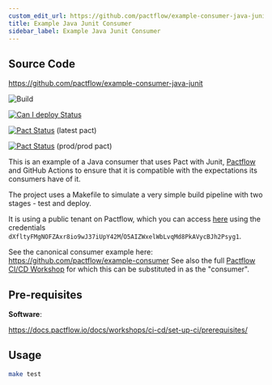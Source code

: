 ```yaml
---
custom_edit_url: https://github.com/pactflow/example-consumer-java-junit/edit/master/README.md
title: Example Java Junit Consumer
sidebar_label: Example Java Junit Consumer
---
```


<!-- This file has been synced from the pactflow/example-consumer-java-junit repository. Please do not edit it directly. The URL of the source file can be found in the custom_edit_url value above -->

## Source Code

https://github.com/pactflow/example-consumer-java-junit


![Build](https://github.com/pactflow/example-consumer-java-junit/workflows/Build/badge.svg)

[![Can I deploy Status](https://testdemo.pactflow.io/pacticipants/pactflow-example-consumer-java-junit/branches/master/latest-version/can-i-deploy/to-environment/production/badge.svg)](https://testdemo.pactflow.io/overview/provider/pactflow-example-provider-springboot/consumer/pactflow-example-consumer-java-junit)

[![Pact Status](https://testdemo.pactflow.io/pacts/provider/pactflow-example-provider-springboot/consumer/pactflow-example-consumer-java-junit/latest/badge.svg)](https://testdemo.pactflow.io/pacts/provider/pactflow-example-provider-springboot/consumer/pactflow-example-consumer-java-junit/latest) (latest pact)

[![Pact Status](https://testdemo.pactflow.io/pacts/provider/pactflow-example-provider-springboot/consumer/pactflow-example-consumer-java-junit/latest/prod/badge.svg)](https://testdemo.pactflow.io/pacts/provider/pactflow-example-provider-springboot/consumer/pactflow-example-consumer-java-junit/latest/prod) (prod/prod pact)

This is an example of a Java consumer that uses Pact with Junit, [Pactflow](https://pactflow.io) and GitHub Actions to ensure that it is compatible with the expectations its consumers have of it.

The project uses a Makefile to simulate a very simple build pipeline with two stages - test and deploy.

It is using a public tenant on Pactflow, which you can access [here](https://testdemo.pactflow.io) using the credentials `dXfltyFMgNOFZAxr8io9wJ37iUpY42M`/`O5AIZWxelWbLvqMd8PkAVycBJh2Psyg1`.

See the canonical consumer example here: https://github.com/pactflow/example-consumer
See also the full [Pactflow CI/CD Workshop](https://docs.pactflow.io/docs/workshops/ci-cd) for which this can be substituted in as the "consumer".

## Pre-requisites

**Software**:

https://docs.pactflow.io/docs/workshops/ci-cd/set-up-ci/prerequisites/

## Usage

```sh
make test
```
